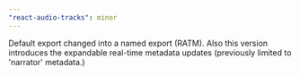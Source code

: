 ```yaml
---
"react-audio-tracks": minor
---
```


Default export changed into a named export (RATM). Also this version introduces the expandable real-time metadata updates (previously limited to 'narrator' metadata.)
